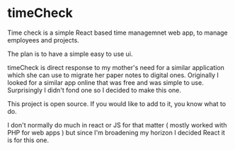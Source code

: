 # timeCheck 

Time check is a simple React based time managemnet web app, to manage employees and projects.

The plan is to have a simple easy to use ui.

timeCheck is direct response to my mother's need for a similar application which she can use to migrate her paper notes to digital ones.
Originally I looked for a similar app online that was free and was simple to use. Surprisingly I didn't fond one so I decided to make 
this one. 
 
This project is open source. If you would like to add to it, you know what to do.

I don't normally do much in react or JS for that matter ( mostly worked with PHP for web apps ) but since I'm broadening my horizon I decided React 
it is for this one. 


